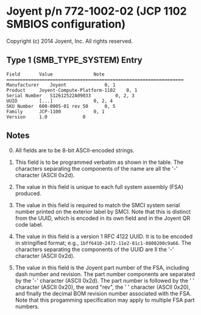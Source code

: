 # Joyent p/n 772-1002-02 (JCP 1102 SMBIOS configuration)

Copyright (c) 2014 Joyent, Inc.  All rights reserved.

## Type 1 (SMB_TYPE_SYSTEM) Entry

```
Field		Value				Note
=================================================================
Manufacturer	Joyent				0, 1
Product		Joyent-Compute-Platform-1102	0, 1
Serial Number	S12612522A09033			0, 2, 3
UUID		[...]				0, 2, 4
SKU Number	600-0005-01 rev 50		0, 5
Family		JCP-1100			0, 1
Version		1.0				0
```

## Notes

0. All fields are to be 8-bit ASCII-encoded strings.

1. This field is to be programmed verbatim as shown in the table.  The
characters separating the components of the name are all the '-' character
(ASCII 0x2d).

2. The value in this field is unique to each full system assembly (FSA)
produced.

3. The value in this field is required to match the SMCI system serial
number printed on the exterior label by SMCI.  Note that this is distinct
from the UUID, which is encoded in its own field and in the Joyent QR code
label.

4. The value in this field is a version 1 RFC 4122 UUID.  It is to be
encoded in stringified format; e.g., `1bff6410-2472-11e2-81c1-0800200c9a66`.
The characters separating the components of the UUID are ll the '-'
character (ASCII 0x2d).

5. The value in this field is the Joyent part number of the FSA, including
dash number and revision.  The part number components are separated by the
'-' character (ASCII 0x2d).  The part number is followed by the ' '
character (ASCII 0x20), the word "rev", the ' ' character (ASCII 0x20), and
finally the decimal BOM revision number associated with the FSA.  Note that
this progamming specification may apply to multiple FSA part numbers.
